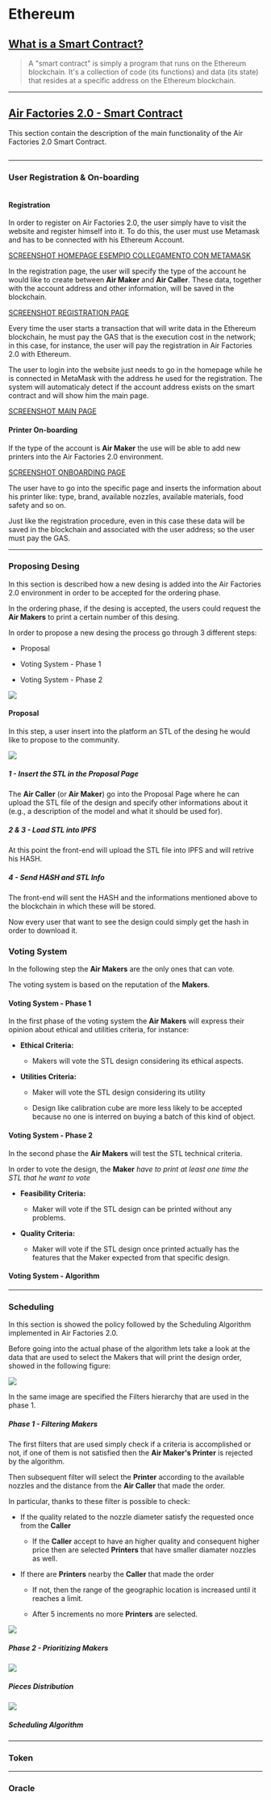 # Ethereum

## [What is a Smart Contract?](https://ethereum.org/en/developers/docs/smart-contracts/)

> A "smart contract" is simply a program that runs on the Ethereum blockchain. It's a collection of code (its functions) and data (its state) that resides at a specific address on the Ethereum blockchain.

---

## [Air Factories 2.0 - Smart Contract](https://github.com/Air-Factories-2-0/af2-smart-contract)

This section contain the description of the main functionality of the Air Factories 2.0 Smart Contract.

<img title="" src="file:///Users/antoniopipitone/Desktop/Air%20Factories%202.0/af2-design/IMG/ETHEREUM/1.jpg" alt="" data-align="center">

---

### User Registration & On-boarding

<img src="file:///Users/antoniopipitone/Desktop/Air%20Factories%202.0/af2-design/IMG/ETHEREUM/2.jpg" title="" alt="" data-align="left">

#### Registration

In order to register on Air Factories 2.0, the user simply have to visit the website and register himself into it. To do this, the user must use Metamask and has to be connected with his Ethereum Account.

[SCREENSHOT HOMEPAGE ESEMPIO COLLEGAMENTO CON METAMASK]()

In the registration page, the user will specify the type of the account he would like to create between **Air Maker** and **Air Caller**. These data, together with the account address and other information, will be saved in the blockchain.

[SCREENSHOT REGISTRATION PAGE]()

Every time the user starts a transaction that will write data in the Ethereum blockchain, he must pay the GAS that is the execution cost in the network; in this case, for instance, the user will pay the registration in Air Factories 2.0 with Ethereum. 

The user to login into the website just needs to go in the homepage while he is connected in MetaMask with the address he used for the registration. The system will automaticaly detect if the account address exists on the smart contract and will show him the main page. 

[SCREENSHOT MAIN PAGE]()

#### Printer On-boarding

If the type of the account is **Air Maker** the use will be able to add new printers into the Air Factories 2.0 environment. 

[SCREENSHOT ONBOARDING PAGE]()

The user have to go into the specific page and inserts the information about his printer like: type, brand, available nozzles, available materials, food safety and so on.

Just like the registration procedure, even in this case these data will be saved in the blockchain and associated with the user address; so the user must pay the GAS. 

---

### Proposing Desing

In this section is described how a new desing is added into the Air Factories 2.0 environment in order to be accepted for the ordering phase.

In the ordering phase, if the desing is accepted, the users could request the **Air Makers** to print a certain number of this desing.  

In order to propose a new desing the process  go through 3 different steps:

- Proposal

- Voting System - Phase 1 

- Voting System - Phase 2

![](/Users/antoniopipitone/Desktop/Air%20Factories%202.0/af2-design/IMG/ETHEREUM/3.jpg)

#### Proposal

In this step, a user insert into the platform an STL of the desing he would like to propose to the community.

![](/Users/antoniopipitone/Desktop/Air%20Factories%202.0/af2-design/IMG/ETHEREUM/4.jpg)

##### 1 - Insert the STL in the Proposal Page

The **Air Caller** (or **Air Maker**) go into the Proposal Page where he can upload the STL file of the design and specify other informations about it (e.g., a description of the model and what it should be used for).

##### 2 & 3 - Load STL into IPFS

At this point the front-end will upload the STL file into IPFS and will retrive his HASH.

##### 4 - Send HASH and STL Info

The front-end will sent the HASH and the informations mentioned above to the blockchain in which these will be stored.

Now every user that want to see the design could simply get the hash in order to download it.

### Voting System

In the following step the **Air Makers** are the only ones that can vote.

The voting system is based on the reputation of the **Makers**.

#### Voting System - Phase 1

In the first phase of the voting system the **Air Makers** will express their opinion about  ethical and utilities criteria, for instance:

- **Ethical Criteria:** 
  
  - Makers will vote the STL design considering its ethical aspects.

- **Utilities Criteria:** 
  
  - Maker will vote the STL design considering its utility
  
  - Design like calibration cube are more less likely to be accepted because no one is interred on buying a batch of this kind of object.

#### Voting System - Phase 2

In the second phase the **Air Makers** will test the STL technical criteria.

In order to vote the design, the **Maker** *have to print at least one time the STL that he want to vote*

- **Feasibility Criteria:** 
  
  - Maker will vote if the STL design can be printed without any problems.

- **Quality Criteria:**
  
  - Maker will vote if the STL design once printed actually has the features that the Maker expected from that specific design.

#### Voting System - Algorithm



---

### Scheduling

In this section is showed the policy followed by the Scheduling Algorithm implemented in Air Factories 2.0. 

Before going into the actual phase of the algorithm lets take a look at the data that are used to select the Makers that will print the design order, showed in the following figure: 

![](/Users/antoniopipitone/Desktop/Air%20Factories%202.0/af2-design/IMG/ETHEREUM/5.jpg)

In the same image are specified the Filters hierarchy that are used in the phase 1.

##### Phase 1 - Filtering Makers

The first filters that are used simply check if a criteria is accomplished or not, if one of them is not satisfied then the **Air Maker's Printer** is rejected by the algorithm.

Then subsequent filter will select the **Printer** according to the available nozzles and the distance from the **Air Caller** that made the order. 

In particular, thanks to these filter is possible to check:

- If the quality related to the nozzle diameter satisfy the requested once from the **Caller**
  
  - If the **Caller** accept to have an higher quality and consequent higher price then are selected **Printers** that have smaller diamater nozzles as well.

- If there are **Printers** nearby the **Caller** that made the order
  
  - If not, then the range of the geographic location is increased until it reaches a limit. 
  
  - After 5 increments no more **Printers** are selected.

![](/Users/antoniopipitone/Desktop/Air%20Factories%202.0/af2-design/IMG/ETHEREUM/6.jpg)

##### Phase 2 - Prioritizing Makers



![](/Users/antoniopipitone/Desktop/Air%20Factories%202.0/af2-design/IMG/ETHEREUM/7.jpg)



##### Pieces Distribution



![](/Users/antoniopipitone/Desktop/Air%20Factories%202.0/af2-design/IMG/ETHEREUM/8.jpg)



##### Scheduling Algorithm



---



### Token

---



### Oracle
